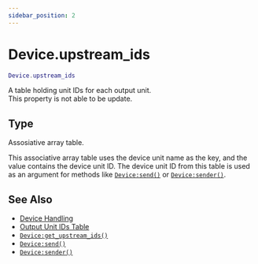 ```yaml
---
sidebar_position: 2
---
```


# Device.upstream_ids
```lua
Device.upstream_ids
```
A table holding unit IDs for each output unit.<br/>
This property is not able to be update.


## Type
Assosiative array table.


This associative array table uses the device unit name as the key, and the value contains the device unit ID.
The device unit ID from this table is used as an argument for methods like [`Device:send()`](/libs/mapper/Device/Device-send) or [`Device:sender()`](/libs/mapper/Device/Device-sender).

## See Also
- [Device Handling](/guide/device)
- [Output Unit IDs Table](/guide/device/#output-unit-ids-table)
- [`Device:get_upstream_ids()`](/libs/mapper/Device/Device-get_upstream_ids)
- [`Device:send()`](/libs/mapper/Device/Device-send)
- [`Device:sender()`](/libs/mapper/Device/Device-sender)
